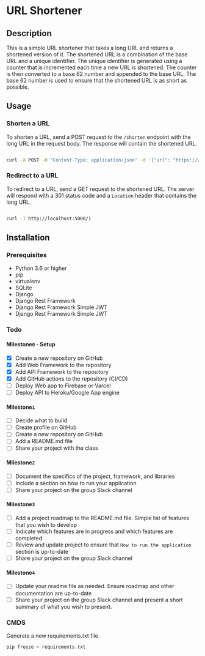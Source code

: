 # URL Shortener

## Description

This is a simple URL shortener that takes a long URL and returns a shortened version of it. The shortened URL is a
combination of the base URL and a unique identifier. The unique identifier is generated using a counter that is
incremented each time a new URL is shortened. The counter is then converted to a base 62 number and appended to the base
URL. The base 62 number is used to ensure that the shortened URL is as short as possible.

## Usage

### Shorten a URL

To shorten a URL, send a POST request to the `/shorten` endpoint with the long URL in the request body. The response
will contain the shortened URL.

```bash

curl -X POST -H "Content-Type: application/json" -d '{"url": "https://www.google.com"}' http://localhost:5000/shorten

```

### Redirect to a URL

To redirect to a URL, send a GET request to the shortened URL. The server will respond with a 301 status code and
a `Location` header that contains the long URL.

```bash 

curl -I http://localhost:5000/1

``` 

## Installation

### Prerequisites

- Python 3.6 or higher
- pip
- virtualenv
- SQLite
- Django
- Django Rest Framework
- Django Rest Framework Simple JWT
- Django Rest Framework Simple JWT

### Todo

#### Milestone`0` - Setup

- [x] Create a new repository on GitHub
- [x] Add Web Framework to the repository
- [x] Add API Framework to the repository
- [x] Add GitHub actions to the repository (CI/CD)
- [ ] Deploy Web app to Firebase or Varcel
- [ ] Deploy API to Heroku/Google App engine

#### Milestone`1`

- [ ] Decide what to build
- [ ] Create profile on GitHub
- [ ] Create a new repository on GitHub
- [ ] Add a README.md file
- [ ] Share your project with the class

#### Milestone`2`

- [ ] Document the specifics of the project, framework, and libraries
- [ ] Include a section on how to run your application
- [ ] Share your project on the group Slack channel

#### Milestone`3`

- [ ] Add a project roadmap to the README.md file. Simple list of features that you wish to develop
- [ ] Indicate which features are in progress and which features are completed
- [ ] Review and update project to ensure that `How to run the application` section is up-to-date
- [ ] Share your project on the group Slack channel

#### Milestone`4`

- [ ] Update your readme file as needed. Ensure roadmap and other documentation are up-to-date
- [ ] Share your project on the group Slack channel and present a short summary of what you wish to present.

### CMDS

Generate a new requirements.txt file

```bash
pip freeze > requirements.txt
```